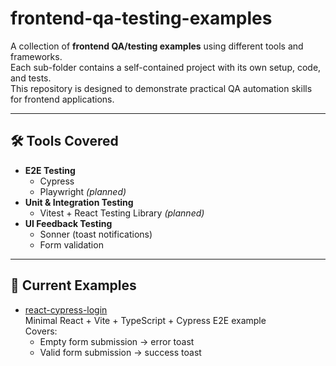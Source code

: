 # frontend-qa-testing-examples

A collection of **frontend QA/testing examples** using different tools and frameworks.  
Each sub-folder contains a self-contained project with its own setup, code, and tests.  
This repository is designed to demonstrate practical QA automation skills for frontend applications.

---

## 🛠 Tools Covered

- **E2E Testing**
  - Cypress
  - Playwright _(planned)_
- **Unit & Integration Testing**
  - Vitest + React Testing Library _(planned)_
- **UI Feedback Testing**
  - Sonner (toast notifications)
  - Form validation

---

## 📌 Current Examples

- [react-cypress-login](./react-cypress-login)  
  Minimal React + Vite + TypeScript + Cypress E2E example  
  Covers:
  - Empty form submission → error toast
  - Valid form submission → success toast
